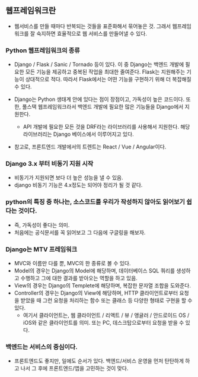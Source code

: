 ## 웹프레임워크란
- 웹서비스를 만들 때마다 반복되는 것들을 표준화해서 묶어놓은 것. 그래서 웹프레임워크를 잘 숙지하면 효율적으로 웹 서비스를 만들어낼 수 있다.


### Python 웹프레임워크의 종류
- Django / Flask / Sanic / Tornado 등이 있다. 이 중 Django는 백엔드 개발에 필요한 모든 기능을 제공하고 중복된 작업을 최대한 줄여준다. Flask는 지원해주는 기능이 상대적으로 적다. 따라서 Flask에서는 어떤 기능을 구현하기 위해 더 복잡해질 수 있다.
- Django는 Python 생태계 안에 있다는 점이 장점이고, 가독성이 높은 코드이다. 또한, 풀스택 웹프레임워크라서 백엔드 개발에 필요한 많은 기능들을 Django에서 지원한다.
  - API 개발에 필요한 모든 것을 DRF라는 라이브러리를 사용해서 지원한다. 해당 라이브러리는 Django 베이스에서 이루어지고 있다. 

- 참고로, 프론트엔드 개발에서의 트렌트는 React / Vue / Angular이다.


### Django 3.x 부터 비동기 지원 시작
- 비동기가 지원되면 보다 더 높은 성능을 낼 수 있음.
- django 비동기 기능은 4.x정도는 되어야 정리가 될 것 같다. 


### python의 특징 중 하나는, 소스코드를 우리가 작성하지 않아도 읽어보기 쉽다는 것이다.
- 즉, 가독성이 좋다는 의미.
- 처음에는 공식문서를 꼭 읽어보고 그 다음에 구글링을 해보자.


### Django는 MTV 프레임워크
- MVC와 이름만 다를 뿐, MVC의 한 종류로 볼 수 있다.
- Model의 경우는 Django의 Model에 해당하며, 데이터베이스 SQL 쿼리를 생성하고 수행하고 그에 대한 결과를 받아오는 역할을 하고 있음.
- View의 경우는 Django의 Templete에 해당하며, 복잡한 문자열 조합을 도와준다.
- Controller의 경우는 Django의 View에 해당하며, HTTP 클라이언트로부터 요청을 받았을 때 그런 요청을 처리하는 함수 또는 클래스 등 다양한 형태로 구현을 할 수 있다. 
  - 여기서 클라이언트는, 웹 클라이언트 / 리액트 / 뷰 / 앵귤러 / 안드로이드 OS / iOS와 같은 클라이언트를 의미. 또는 PC, 데스크탑으로부터 요청을 받을 수 있다.


### 백엔드는 서비스의 중심이다.
- 프론트엔드도 좋지만, 일에도 순서가 있다. 백엔드/서비스 운영을 먼저 탄탄하게 하고 나서 그 후에 프론트엔드/앱을 고민하는 것이 맞다. 


